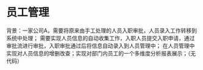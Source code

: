 # 员工管理


背景：一家公司A，需要将原来由手工处理的人员入职审批，人员录入工作转移到系统中处理；
需要实现人员信息的自动收集工作，入职人员提交入职申请，通过审批流进行审批，入职审批通过后将信息自动录入到人员管理中；
在人员管理中实现对人员信息的增删改查；实现对部门内员工的一个多维度分析报表展示；（无代码）